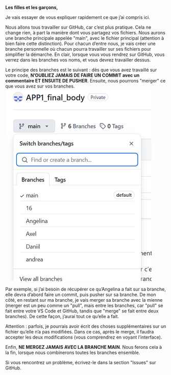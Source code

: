
**Les filles et les garçons,**  

Je vais essayer de vous expliquer rapidement ce que j’ai compris ici.  

Nous allons tous travailler sur GitHub, car c’est plus pratique. Cela ne change rien, à part la manière dont vous partagez vos fichiers. Nous aurons une branche principale appelée "main", avec le fichier principal (attention à bien faire cette distinction). Pour chacun d’entre nous, je vais créer une branche personnelle où chacun pourra travailler sur ses fichiers pour simplifier la démarche. En clair, lorsque vous vous rendrez sur GitHub, vous verrez dans les branches vos noms, et vous devrez travailler dessus.  

Le principe des branches est le suivant : dès que vous avez travaillé sur votre code, **N’OUBLIEZ JAMAIS DE FAIRE UN COMMIT avec un commentaire ET ENSUITE DE PUSHER**. Ensuite, nous pourrons "merger" ce que vous avez sur vos branches.  ![alt text](image.png)

Par exemple, si j’ai besoin de récupérer ce qu’Angelina a fait sur sa branche, elle devra d’abord faire un commit, puis pusher sur sa branche. De mon côté, en restant sur ma branche, je vais merger sa branche avec la mienne (merger est un peu comme un "pull", mais entre les branches, car "pull" se fait entre votre VS Code et GitHub, tandis que "merge" se fait entre deux branches). De cette façon, j’aurai tout ce qu’elle a fait.  

Attention : parfois, je pourrais avoir écrit des choses supplémentaires sur un fichier qu’elle n’a pas modifiées. Dans ce cas, après le merge, il faudra accepter les deux modifications (vous comprendrez en voyant l’interface).  

Enfin, **NE MERGEZ JAMAIS AVEC LA BRANCHE MAIN**. Nous ferons cela à la fin, lorsque nous combinerons toutes les branches ensemble.  

Si vous rencontrez un problème, écrivez-le dans la section "Issues" sur GitHub.  

